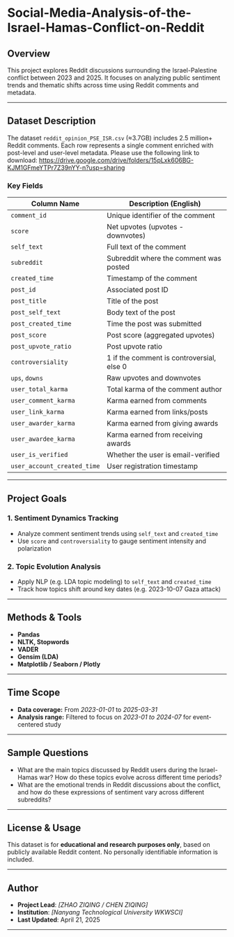 # Social-Media-Analysis-of-the-Israel-Hamas-Conflict-on-Reddit

## Overview 

This project explores Reddit discussions surrounding the Israel-Palestine conflict between 2023 and 2025. It focuses on analyzing public sentiment trends and thematic shifts across time using Reddit comments and metadata.


---

## Dataset Description

The dataset `reddit_opinion_PSE_ISR.csv` (≈3.7GB) includes 2.5 million+ Reddit comments. Each row represents a single comment enriched with post-level and user-level metadata.
Please use the following link to download: https://drive.google.com/drive/folders/15pLxk606BG-KJM1GFmeYTPr7Z39nYY-n?usp=sharing



### Key Fields

| Column Name             | Description (English)                                         
|-------------------------|----------------------------------------------------------------|
| `comment_id`            | Unique identifier of the comment                               | 
| `score`                 | Net upvotes (upvotes - downvotes)                              |
| `self_text`             | Full text of the comment                                       | 
| `subreddit`             | Subreddit where the comment was posted                         | 
| `created_time`          | Timestamp of the comment                                       | 
| `post_id`               | Associated post ID                                             | 
| `post_title`            | Title of the post                                              | 
| `post_self_text`        | Body text of the post                                          |
| `post_created_time`     | Time the post was submitted                                    |
| `post_score`            | Post score (aggregated upvotes)                                | 
| `post_upvote_ratio`     | Post upvote ratio                                              |
| `controversiality`      | 1 if the comment is controversial, else 0                      |
| `ups`, `downs`          | Raw upvotes and downvotes                                      |
| `user_total_karma`      | Total karma of the comment author                              |
| `user_comment_karma`    | Karma earned from comments                                     |
| `user_link_karma`       | Karma earned from links/posts                                  |
| `user_awarder_karma`    | Karma earned from giving awards                                |
| `user_awardee_karma`    | Karma earned from receiving awards                             |
| `user_is_verified`      | Whether the user is email-verified                             |
| `user_account_created_time` | User registration timestamp                                | 

---

## Project Goals

### 1. Sentiment Dynamics Tracking 
- Analyze comment sentiment trends using `self_text` and `created_time`
- Use `score` and `controversiality` to gauge sentiment intensity and polarization


### 2. Topic Evolution Analysis
- Apply NLP (e.g. LDA topic modeling) to `self_text` and `created_time`
- Track how topics shift around key dates (e.g. 2023-10-07 Gaza attack)

---

## Methods & Tools 

- **Pandas** 
- **NLTK, Stopwords** 
- **VADER** 
- **Gensim (LDA)**
- **Matplotlib / Seaborn / Plotly** 

---

## Time Scope 

- **Data coverage:** From *2023-01-01* to *2025-03-31*
- **Analysis range:** Filtered to focus on *2023-01 to 2024-07* for event-centered study


---

## Sample Questions

- What are the main topics discussed by Reddit users during the Israel-Hamas war? How do these topics evolve across different time periods?
- What are the emotional trends in Reddit discussions about the conflict, and how do these expressions of sentiment vary across different subreddits?

---

## License & Usage

This dataset is for **educational and research purposes only**, based on publicly available Reddit content. No personally identifiable information is included.


---

## Author

- **Project Lead**: *[ZHAO ZIQING / CHEN ZIQING]*  
- **Institution**: *[Nanyang Technological University WKWSCI]*  
- **Last Updated**: April 21, 2025

---

